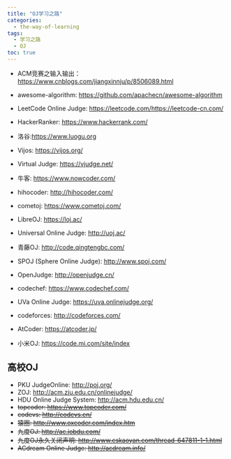 ```yaml
---
title: "OJ学习之路"
categories:
  - the-way-of-learning
tags:
  - 学习之路
  - OJ
toc: true
---
```


* ACM竞赛之输入输出：<https://www.cnblogs.com/jiangxinnju/p/8506089.html>
* awesome-algorithm: <https://github.com/apachecn/awesome-algorithm>

* LeetCode Online Judge: <https://leetcode.com/><https://leetcode-cn.com/>
* HackerRanker: <https://www.hackerrank.com/>
* 洛谷:<https://www.luogu.org>
* Vijos: <https://vijos.org/>
* Virtual Judge: <https://vjudge.net/>
* 牛客: <https://www.nowcoder.com/>
* hihocoder: <http://hihocoder.com/>
* cometoj: <https://www.cometoj.com/>
* LibreOJ: <https://loj.ac/>
* Universal Online Judge: <http://uoj.ac/>
* 青藤OJ: <http://code.qingtengbc.com/>
* SPOJ (Sphere Online Judge): <http://www.spoj.com/>
* OpenJudge: <http://openjudge.cn/>
* codechef: <https://www.codechef.com/>
* UVa Online Judge: <https://uva.onlinejudge.org/>
* codeforces: <http://codeforces.com/>
* AtCoder: <https://atcoder.jp/>
* 小米OJ: <https://code.mi.com/site/index>

## 高校OJ

* PKU JudgeOnline: <http://poj.org/>
* ZOJ: <http://acm.zju.edu.cn/onlinejudge/>
* HDU Online Judge System: <http://acm.hdu.edu.cn/>
* ~~topcoder: <https://www.topcoder.com/>~~
* ~~codevs: <http://codevs.cn/>~~
* ~~猿圈: <http://www.oxcoder.com/index.htm>~~
* ~~九度OJ: <http://ac.jobdu.com/>~~
* ~~九度OJ永久关闭声明: <http://www.cskaoyan.com/thread-647811-1-1.html>~~
* ~~ACdream Online Judge: <http://acdream.info/>~~
